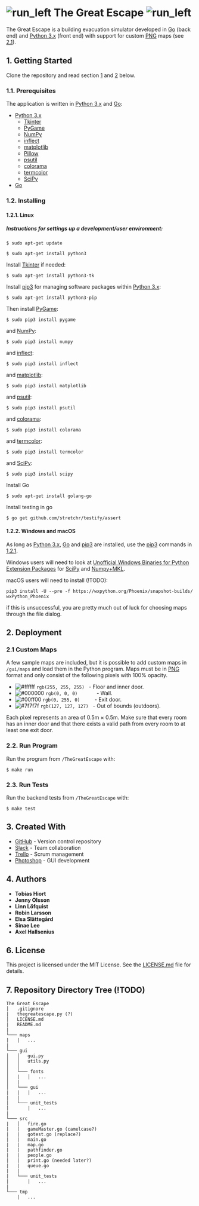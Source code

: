 # ![run_left](http://i.imgur.com/qT9yxGX.png) The Great Escape ![run_left](http://i.imgur.com/ttqg197.png)
The Great Escape is a building evacuation simulator developed in [Go](https://golang.org/) (back end) and [Python 3.x](https://www.python.org/downloads/) (front end) with support for custom [PNG](https://en.wikipedia.org/wiki/Portable_Network_Graphics) maps (see [2.1](https://github.com/TobiasHiort/TheGreatEscape#21-custom-maps)).




## 1. Getting Started
Clone the repository and read section [1](https://github.com/TobiasHiort/TheGreatEscape#1-getting-started) and [2](https://github.com/TobiasHiort/TheGreatEscape#2-deployment) below.
### 1.1. Prerequisites
The application is written in [Python 3.x](https://www.python.org/downloads/) and [Go](https://golang.org/):
* [Python 3.x](https://www.python.org/downloads/)
    * [Tkinter](https://wiki.python.org/moin/TkInter)
    * [PyGame](https://www.pygame.org/wiki/GettingStarted#PygameInstallation)
    * [NumPy](https://www.scipy.org/scipylib/building/index.html#building)
    * [inflect](https://pypi.python.org/pypi/inflect)
    * [matplotlib](https://matplotlib.org/users/installing.html)
    * [Pillow](https://pillow.readthedocs.io/en/latest/installation.html)
    * [psutil](https://pypi.python.org/pypi/psutil)
    * [colorama](https://pypi.python.org/pypi/colorama)
    * [termcolor](https://pypi.python.org/pypi/termcolor)
    * [SciPy](https://www.scipy.org/install.html)
* [Go](https://golang.org/)
### 1.2. Installing
#### 1.2.1.  Linux
##### Instructions for settings up a development/user environment:
```
$ sudo apt-get update
```
```
$ sudo apt-get install python3
```
Install [Tkinter](https://wiki.python.org/moin/TkInter) if needed:
```
$ sudo apt-get install python3-tk
```
Install [pip3](https://pypi.python.org/pypi/pip) for managing software packages within [Python 3.x](https://www.python.org/downloads/):
```
$ sudo apt-get install python3-pip
```
Then install [PyGame](https://www.pygame.org/wiki/GettingStarted#PygameInstallation):
```
$ sudo pip3 install pygame
```
and [NumPy](https://www.scipy.org/scipylib/building/index.html#building):
```
$ sudo pip3 install numpy
```
and [inflect](https://pypi.python.org/pypi/inflect):
```
$ sudo pip3 install inflect
```
and [matplotlib](https://matplotlib.org/users/installing.html):
```
$ sudo pip3 install matplotlib
```
and [psutil](https://pypi.python.org/pypi/psutil):
```
$ sudo pip3 install psutil
```
and [colorama](https://pypi.python.org/pypi/colorama):
```
$ sudo pip3 install colorama
```
and [termcolor](https://pypi.python.org/pypi/termcolor):
```
$ sudo pip3 install termcolor
```
and [SciPy](https://www.scipy.org/install.html):
```
$ sudo pip3 install scipy
```
Install Go
```
$ sudo apt-get install golang-go
```
Install testing in go
```
$ go get github.com/stretchr/testify/assert
```

#### 1.2.2. Windows and macOS
As long as [Python 3.x](https://www.python.org/downloads/), [Go](https://golang.org/) and [pip3](https://pypi.python.org/pypi/pip) are installed, use the [pip3](https://pypi.python.org/pypi/pip) commands in [1.2.1](https://github.com/TobiasHiort/TheGreatEscape#121--linux).

Windows users will need to look at [Unofficial Windows Binaries for Python Extension Packages](http://www.lfd.uci.edu/~gohlke/pythonlibs/#scipy) for [SciPy](https://www.scipy.org/install.html) and [Numpy+MKL](http://www.lfd.uci.edu/~gohlke/pythonlibs/#numpy).

macOS users will need to install (!TODO):
```
pip3 install -U --pre -f https://wxpython.org/Phoenix/snapshot-builds/ wxPython_Phoenix
```
if this is unsuccessful, you are pretty much out of luck for choosing maps through the file dialog.


## 2. Deployment
### 2.1 Custom Maps
A few sample maps are included, but it is possible to add custom maps in `/gui/maps` and load them in the Python program. Maps must be in [PNG](https://en.wikipedia.org/wiki/Portable_Network_Graphics) format and only consist of the following pixels with 100% opacity.
- ![#ffffff](https://placehold.it/15/ffffff/000000?text=+) `rgb(255, 255, 255)` &nbsp;&nbsp;- Floor and inner door.
- ![#000000](https://placehold.it/15/000000/000000?text=+) `rgb(0, 0, 0)` &nbsp;&nbsp;&nbsp;&nbsp;&nbsp;&nbsp;&nbsp;&nbsp;&nbsp;&nbsp;&nbsp; - Wall.
- ![#00ff00](https://placehold.it/15/00ff00/000000?text=+) `rgb(0, 255, 0)` &nbsp;&nbsp;&nbsp;&nbsp;&nbsp;&nbsp;&nbsp;&nbsp; - Exit door.
- ![#7f7f7f](https://placehold.it/15/7f7f7f/000000?text=+) `rgb(127, 127, 127)` &nbsp;&nbsp;- Out of bounds (outdoors).

Each pixel represents an area of 0.5m × 0.5m. Make sure that every room has an inner door and that there exists a valid path from every room to at least one exit door.

### 2.2. Run Program
Run the program from `/TheGreatEscape` with:
```
$ make run
```
### 2.3. Run Tests
Run the backend tests from `/TheGreatEscape` with:
```
$ make test
```

## 3. Created With
* [GitHub](https://github.com/) - Version control repository
* [Slack](https://slack.com/) - Team collaboration
* [Trello](https://trello.com/) - Scrum management
* [Photoshop](http://www.adobe.com/products/photoshop.html) - GUI development

## 4. Authors
* **Tobias Hiort**
* **Jenny Olsson**
* **Linn Löfquist**
* **Robin Larsson**
* **Elsa Slättegård**
* **Sinae Lee**
* **Axel Hallsenius**

## 6. License
This project is licensed under the MIT License. See the [LICENSE.md](https://github.com/TobiasHiort/TheGreatEscape/blob/master/LICENSE.md) file for details.

## 7. Repository Directory Tree (!TODO)
```
The Great Escape
│   .gitignore
|   thegreatescape.py (?)
│   LICENSE.md
|   README.md
|
└─── maps
|   |   ...
|
└─── gui
│   │   gui.py
│   │   utils.py
│   │
│   └─── fonts
│   |   │   ...
│   |
│   └─── gui
|   |   |   ...
|   |
│   └─── unit_tests
|       |   ...
|
└─── src
|   │   fire.go
|   |   gameMaster.go (camelcase?)
|   |   gotest.go (replace?)
|   |   main.go
|   |   map.go
|   |   pathfinder.go
|   |   people.go
|   |   print.go (needed later?)
|   |   queue.go
|   |
|   └─── unit_tests
|       |   ...
|
└─── tmp
    |   ...
```

